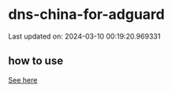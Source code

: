 # dns-china-for-adguard

Last updated on: 2024-03-10 00:19:20.969331

## how to use

[See here](https://github.com/AdguardTeam/AdGuardHome/wiki/Configuration#upstreams-from-file)